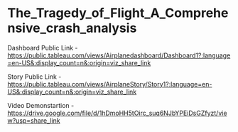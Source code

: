 # The_Tragedy_of_Flight_A_Comprehensive_crash_analysis

Dashboard Public Link - https://public.tableau.com/views/Airplanedashboard/Dashboard1?:language=en-US&:display_count=n&:origin=viz_share_link

Story Public Link - https://public.tableau.com/views/AirplaneStory/Story1?:language=en-US&:display_count=n&:origin=viz_share_link

Video Demonstartion - https://drive.google.com/file/d/1hDmoHH5tOirc_suq6NJbYPEiDsGZfyzt/view?usp=share_link 
